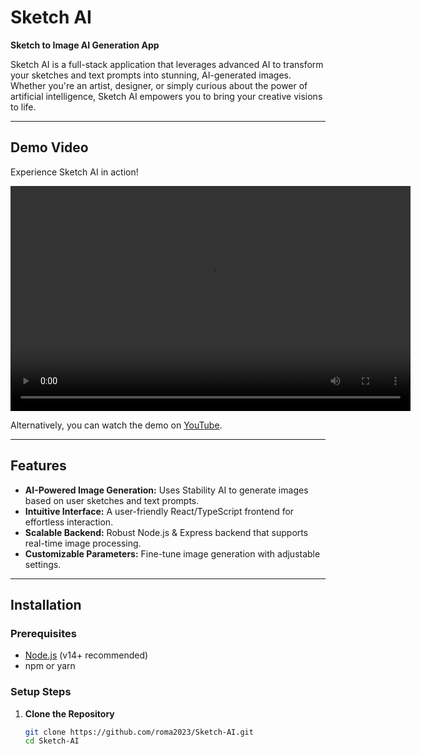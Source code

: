 # Sketch AI
**Sketch to Image AI Generation App**

Sketch AI is a full-stack application that leverages advanced AI to transform your sketches and text prompts into stunning, AI-generated images. Whether you're an artist, designer, or simply curious about the power of artificial intelligence, Sketch AI empowers you to bring your creative visions to life.

---

## Demo Video

Experience Sketch AI in action!

<video width="640" height="360" controls>
  <source src="assets/demo-video.mp4" type="video/mp4">
  Your browser does not support the video tag.
</video>

Alternatively, you can watch the demo on [YouTube](https://www.youtube.com/watch?v=YOUR_VIDEO_ID).

---

## Features

- **AI-Powered Image Generation:** Uses Stability AI to generate images based on user sketches and text prompts.
- **Intuitive Interface:** A user-friendly React/TypeScript frontend for effortless interaction.
- **Scalable Backend:** Robust Node.js & Express backend that supports real-time image processing.
- **Customizable Parameters:** Fine-tune image generation with adjustable settings.

---

## Installation

### Prerequisites

- [Node.js](https://nodejs.org/) (v14+ recommended)
- npm or yarn

### Setup Steps

1. **Clone the Repository**
   ```bash
   git clone https://github.com/roma2023/Sketch-AI.git
   cd Sketch-AI
